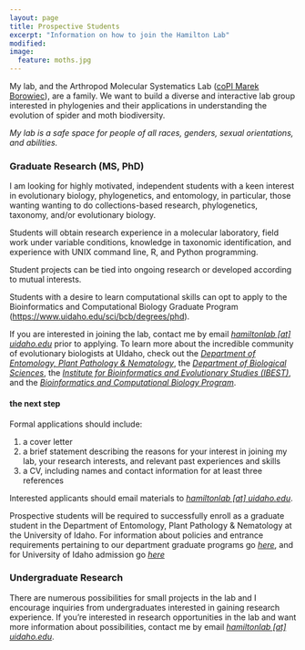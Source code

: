 ```yaml
---
layout: page
title: Prospective Students
excerpt: "Information on how to join the Hamilton Lab"
modified: 
image:
  feature: moths.jpg
---
```

My lab, and the Arthropod Molecular Systematics Lab ([coPI Marek Borowiec](https://www.uidaho.edu/cals/entomology-plant-pathology-and-nematology/our-people/marek-borowiec)), are a family. We want to build a diverse and interactive lab group interested in phylogenies and their applications in understanding the evolution of spider and moth biodiversity.

*My lab is a safe space for people of all races, genders, sexual orientations, and abilities.*

### Graduate Research (MS, PhD)

I am looking for highly motivated, independent students with a keen interest in evolutionary biology, phylogenetics, and entomology, in particular, those wanting wanting to do collections-based research, phylogenetics, taxonomy, and/or evolutionary biology.

Students will obtain research experience in a molecular laboratory, field work under variable conditions, knowledge in taxonomic identification, and experience with UNIX command line, R, and Python programming.

Student projects can be tied into ongoing research or developed according to mutual interests.

Students with a desire to learn computational skills can opt to apply to the Bioinformatics and Computational Biology Graduate Program (https://www.uidaho.edu/sci/bcb/degrees/phd).

If you are interested in joining the lab, contact me by email [*hamiltonlab [at] uidaho.edu*](mailto:hamiltonlab@uidaho.edu?subject=Prospective%20graduate%20student) prior to applying. To learn more about the incredible community of evolutionary biologists at UIdaho, check out the [*Department of Entomology, Plant Pathology & Nematology*](https://www.uidaho.edu/cals/entomology-plant-pathology-and-nematology), the [*Department of Biological Sciences*](http://www.uidaho.edu/sci/biology), the [*Institute for Bioinformatics and Evolutionary Studies (IBEST)*](http://www.uidaho.edu/research/ibest), and the [*Bioinformatics and Computational Biology Program*](http://www.uidaho.edu/cogs/bcb). 

#### the next step

Formal applications should include:

1. a cover letter
2. a brief statement describing the reasons for your interest in joining my lab, your research interests, and relevant past experiences and skills
3. a CV, including names and contact information for at least three references

Interested applicants should email materials to [*hamiltonlab [at] uidaho.edu*](mailto:hamiltonlab@uidaho.edu?subject=Prospective%20graduate%20student).

Prospective students will be required to successfully enroll as a graduate student in the Department of Entomology, Plant Pathology & Nematology at the University of Idaho. For information about policies and entrance requirements pertaining to our department graduate programs go [*here*](https://www.uidaho.edu/admissions/graduate/graduate-programs/entomology), and for University of Idaho admission go [*here*](http://www.uidaho.edu/graduateadmissions) 

### Undergraduate Research

There are numerous possibilities for small projects in the lab and I encourage inquiries from undergraduates interested in gaining research experience. If you’re interested in research opportunities in the lab and want more information about possibilities, contact me by email [*hamiltonlab [at] uidaho.edu*](mailto:hamiltonlab@uidaho.edu?subject=Undergraduate%20research). 

